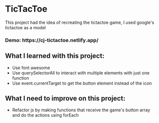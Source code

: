 <h1>TicTacToe</h1>

<p>This project had the idea of recreating the tictactoe game, I used google's tictactoe as a model</p>

<h3>Demo: https://cj-tictactoe.netlify.app/</h3>

<h2> What I learned with this project: </h2>
<ul>
    <li>Use font awesome</li>
    <li>Use querySelectorAll to interact with multiple elements with just one function</li>
    <li>Use event.currentTarget to get the button element instead of the icon</li>
</ul>

<h2> What I need to improve on this project: </h2>
<ul>
    <li>Refactor js by making functions that receive the game's button array and do the actions using forEach</li>
</ul>
